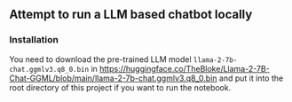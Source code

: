 ## Attempt to run a LLM based chatbot locally

### Installation
You need to download the pre-trained LLM model `llama-2-7b-chat.ggmlv3.q8_0.bin` in https://huggingface.co/TheBloke/Llama-2-7B-Chat-GGML/blob/main/llama-2-7b-chat.ggmlv3.q8_0.bin and put it into the root directory of this project if you want to run the notebook.
